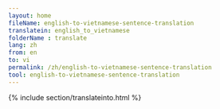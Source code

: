 ```yaml
---
layout: home
fileName: english-to-vietnamese-sentence-translation
translatein: english_to_vietnamese
folderName : translate
lang: zh
from: en
to: vi
permalink: /zh/english-to-vietnamese-sentence-translation
tool: english-to-vietnamese-sentence-translation
---
```

{% include section/translateinto.html %}